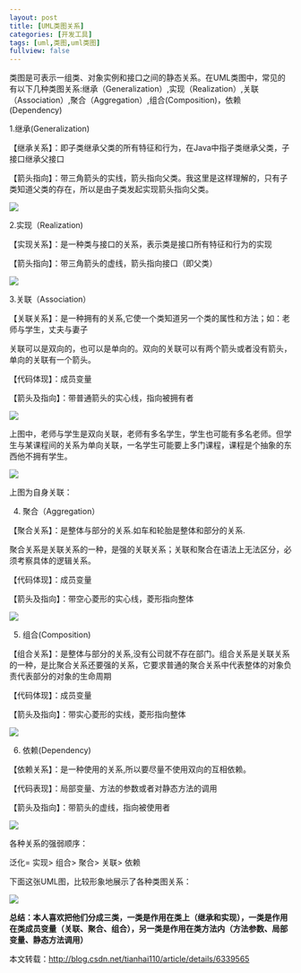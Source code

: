 ```yaml
---
layout: post
title: [UML类图关系]
categories: [开发工具]
tags: [uml,类图,uml类图]
fullview: false
---
```

类图是可表示一组类、对象实例和接口之间的静态关系。在UML类图中，常见的有以下几种类图关系:继承（Generalization）,实现（Realization）,关联（Association）,聚合（Aggregation）,组合(Composition)，依赖(Dependency)

1.继承(Generalization)

【继承关系】：即子类继承父类的所有特征和行为，在Java中指子类继承父类，子接口继承父接口

【箭头指向】：带三角箭头的实线，箭头指向父类。我这里是这样理解的，只有子类知道父类的存在，所以是由子类发起实现箭头指向父类。

![](http://hi.csdn.net/attachment/201104/22/0_1303436788Qi60.gif)

2.实现（Realization)

【实现关系】：是一种类与接口的关系，表示类是接口所有特征和行为的实现

【箭头指向】：带三角箭头的虚线，箭头指向接口（即父类）

![](http://hi.csdn.net/attachment/201104/22/0_13034367939K49.gif)

3.关联（Association）

【关联关系】：是一种拥有的关系,它使一个类知道另一个类的属性和方法；如：老师与学生，丈夫与妻子

关联可以是双向的，也可以是单向的。双向的关联可以有两个箭头或者没有箭头，单向的关联有一个箭头。

【代码体现】：成员变量

【箭头及指向】：带普通箭头的实心线，指向被拥有者

![](http://hi.csdn.net/attachment/201104/22/0_1303436801W1kf.gif)

上图中，老师与学生是双向关联，老师有多名学生，学生也可能有多名老师。但学生与某课程间的关系为单向关联，一名学生可能要上多门课程，课程是个抽象的东西他不拥有学生。

![](http://hi.csdn.net/attachment/201104/22/0_13034368062Ka3.gif)

上图为自身关联：

4. 聚合（Aggregation）

【聚合关系】：是整体与部分的关系.如车和轮胎是整体和部分的关系.

聚合关系是关联关系的一种，是强的关联关系；关联和聚合在语法上无法区分，必须考察具体的逻辑关系。

【代码体现】：成员变量

【箭头及指向】：带空心菱形的实心线，菱形指向整体

![](http://hi.csdn.net/attachment/201104/22/0_1303436811y36B.gif)

5. 组合(Composition)

【组合关系】：是整体与部分的关系,没有公司就不存在部门。组合关系是关联关系的一种，是比聚合关系还要强的关系，它要求普通的聚合关系中代表整体的对象负责代表部分的对象的生命周期

【代码体现】：成员变量

【箭头及指向】：带实心菱形的实线，菱形指向整体

![](http://hi.csdn.net/attachment/201104/22/0_1303436817mqXK.gif)

6. 依赖(Dependency)

【依赖关系】：是一种使用的关系,所以要尽量不使用双向的互相依赖。

【代码表现】：局部变量、方法的参数或者对静态方法的调用

【箭头及指向】：带箭头的虚线，指向被使用者

![](http://hi.csdn.net/attachment/201104/22/0_130343682580L6.gif)

各种关系的强弱顺序：

泛化= 实现> 组合> 聚合> 关联> 依赖

下面这张UML图，比较形象地展示了各种类图关系：

![](http://hi.csdn.net/attachment/201202/29/0_1330497855hqk2.gif)

**总结：本人喜欢把他们分成三类，一类是作用在类上（继承和实现），一类是作用在类成员变量（关联、聚合、组合），另一类是作用在类方法内（方法参数、局部变量、静态方法调用）**

本文转载：http://blog.csdn.net/tianhai110/article/details/6339565

